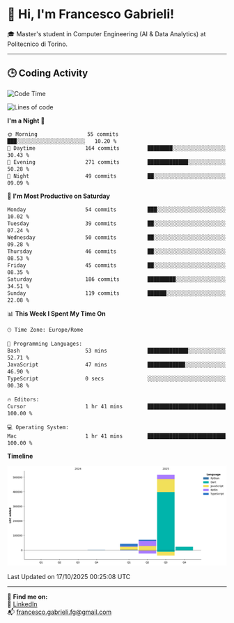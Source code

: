 # 👋 Hi, I'm Francesco Gabrieli!

🎓 Master's student in Computer Engineering (AI & Data Analytics) at Politecnico di Torino.  

---

## 🕒 Coding Activity

<!--START_SECTION:waka-->
![Code Time](http://img.shields.io/badge/Code%20Time-153%20hrs%208%20mins-blue)

![Lines of code](https://img.shields.io/badge/From%20Hello%20World%20I%27ve%20Written-652.1%20thousand%20lines%20of%20code-blue)

**I'm a Night 🦉** 

```text
🌞 Morning                55 commits          ███░░░░░░░░░░░░░░░░░░░░░░   10.20 % 
🌆 Daytime                164 commits         ████████░░░░░░░░░░░░░░░░░   30.43 % 
🌃 Evening                271 commits         █████████████░░░░░░░░░░░░   50.28 % 
🌙 Night                  49 commits          ██░░░░░░░░░░░░░░░░░░░░░░░   09.09 % 
```
📅 **I'm Most Productive on Saturday** 

```text
Monday                   54 commits          ███░░░░░░░░░░░░░░░░░░░░░░   10.02 % 
Tuesday                  39 commits          ██░░░░░░░░░░░░░░░░░░░░░░░   07.24 % 
Wednesday                50 commits          ██░░░░░░░░░░░░░░░░░░░░░░░   09.28 % 
Thursday                 46 commits          ██░░░░░░░░░░░░░░░░░░░░░░░   08.53 % 
Friday                   45 commits          ██░░░░░░░░░░░░░░░░░░░░░░░   08.35 % 
Saturday                 186 commits         █████████░░░░░░░░░░░░░░░░   34.51 % 
Sunday                   119 commits         ██████░░░░░░░░░░░░░░░░░░░   22.08 % 
```


📊 **This Week I Spent My Time On** 

```text
🕑︎ Time Zone: Europe/Rome

💬 Programming Languages: 
Bash                     53 mins             █████████████░░░░░░░░░░░░   52.71 % 
JavaScript               47 mins             ████████████░░░░░░░░░░░░░   46.90 % 
TypeScript               0 secs              ░░░░░░░░░░░░░░░░░░░░░░░░░   00.38 % 

🔥 Editors: 
Cursor                   1 hr 41 mins        █████████████████████████   100.00 % 

💻 Operating System: 
Mac                      1 hr 41 mins        █████████████████████████   100.00 % 
```

**Timeline**

![Lines of Code chart](https://raw.githubusercontent.com/francescogabrieli/francescogabrieli/main/assets/bar_graph.png)


 Last Updated on 17/10/2025 00:25:08 UTC
<!--END_SECTION:waka-->


---



🔗 **Find me on:**  
💼 [LinkedIn](https://www.linkedin.com/in/francesco-gabrieli)  
📬 francesco.gabrieli.fg@gmail.com  



